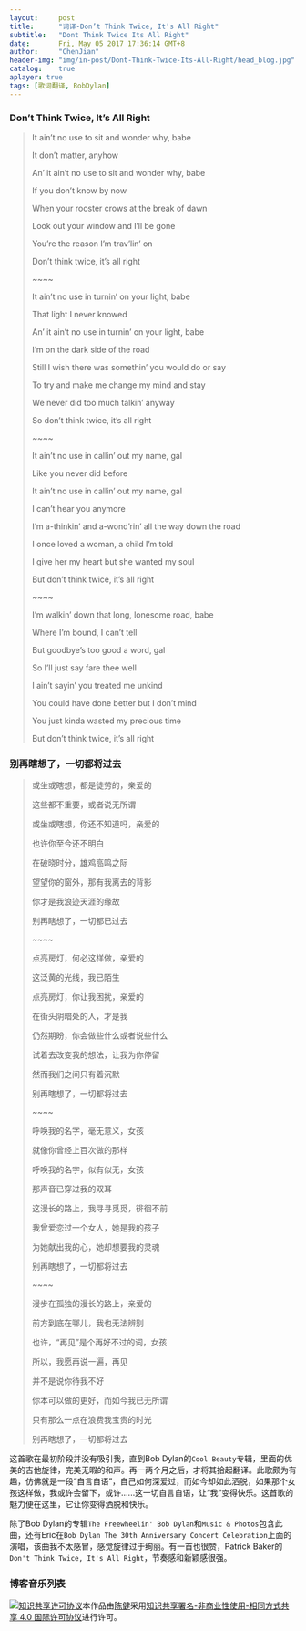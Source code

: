 ```yaml
---
layout:     post
title:      "词译-Don’t Think Twice, It’s All Right"
subtitle:   "Dont Think Twice Its All Right"
date:       Fri, May 05 2017 17:36:14 GMT+8
author:     "ChenJian"
header-img: "img/in-post/Dont-Think-Twice-Its-All-Right/head_blog.jpg"
catalog:    true
aplayer: true
tags: [歌词翻译, BobDylan]
---
```


<div 
    class="aplayer"
    data-id="435015261"
    data-server="netease"
    data-type="song"
    data-autoplay="true"
    data-fixed="true">
</div>


### Don’t Think Twice, It’s All Right

> It ain’t no use to sit and wonder why, babe
>
> It don’t matter, anyhow
>
> An’ it ain’t no use to sit and wonder why, babe
>
> If you don’t know by now
>
> When your rooster crows at the break of dawn
>
> Look out your window and I’ll be gone
>
> You’re the reason I’m trav’lin’ on
>
> Don’t think twice, it’s all right
>
> \~~~~
>
> It ain’t no use in turnin’ on your light, babe
>
> That light I never knowed
>
> An’ it ain’t no use in turnin’ on your light, babe
>
> I’m on the dark side of the road
>
> Still I wish there was somethin’ you would do or say
>
> To try and make me change my mind and stay
>
> We never did too much talkin’ anyway
>
> So don’t think twice, it’s all right
>
> \~~~~
>
> It ain’t no use in callin’ out my name, gal
>
> Like you never did before
>
> It ain’t no use in callin’ out my name, gal
>
> I can’t hear you anymore
>
> I’m a-thinkin’ and a-wond’rin’ all the way down the road
>
> I once loved a woman, a child I’m told
>
> I give her my heart but she wanted my soul
>
> But don’t think twice, it’s all right
>
> \~~~~
>
> I’m walkin’ down that long, lonesome road, babe
>
> Where I’m bound, I can’t tell
>
> But goodbye’s too good a word, gal
>
> So I’ll just say fare thee well
>
> I ain’t sayin’ you treated me unkind
>
> You could have done better but I don’t mind
>
> You just kinda wasted my precious time
>
> But don’t think twice, it’s all right


### 别再瞎想了，一切都将过去

> 或坐或瞎想，都是徒劳的，亲爱的
>
> 这些都不重要，或者说无所谓
>
> 或坐或瞎想，你还不知道吗，亲爱的
>
> 也许你至今还不明白
>
> 在破晓时分，雄鸡高鸣之际
>
> 望望你的窗外，那有我离去的背影
>
> 你才是我浪迹天涯的缘故
>
> 别再瞎想了，一切都已过去
>
> \~~~~
>
> 点亮房灯，何必这样做，亲爱的
>
> 这泛黄的光线，我已陌生
>
> 点亮房灯，你让我困扰，亲爱的
>
> 在街头阴暗处的人，才是我
>
> 仍然期盼，你会做些什么或者说些什么
>
> 试着去改变我的想法，让我为你停留
>
> 然而我们之间只有着沉默
>
> 别再瞎想了，一切都将过去
>
> \~~~~
>
> 呼唤我的名字，毫无意义，女孩
>
> 就像你曾经上百次做的那样
>
> 呼唤我的名字，似有似无，女孩
>
> 那声音已穿过我的双耳
>
> 这漫长的路上，我寻寻觅觅，徘徊不前
>
> 我曾爱恋过一个女人，她是我的孩子
>
> 为她献出我的心，她却想要我的灵魂
>
> 别再瞎想了，一切都将过去
>
> \~~~~
> 
> 漫步在孤独的漫长的路上，亲爱的
> 
> 前方到底在哪儿，我也无法辨别
> 
> 也许，“再见”是个再好不过的词，女孩
> 
> 所以，我愿再说一遍，再见
> 
> 并不是说你待我不好
> 
> 你本可以做的更好，而如今我已无所谓
> 
> 只有那么一点在浪费我宝贵的时光
> 
> 别再瞎想了，一切都将过去

这首歌在最初阶段并没有吸引我，直到Bob Dylan的`Cool Beauty`专辑，里面的优美的吉他旋律，完美无暇的和声。再一两个月之后，才将其拾起翻译。此歌颇为有趣，仿佛就是一段“自言自语”，自己如何深爱过，而如今却如此洒脱，如果那个女孩这样做，我或许会留下，或许......这一切自言自语，让“我”变得快乐。这首歌的魅力便在这里，它让你变得洒脱和快乐。

除了Bob Dylan的专辑`The Freewheelin' Bob Dylan`和`Music & Photos`包含此曲，还有Eric在`Bob Dylan The 30th Anniversary Concert Celebration`上面的演唱，该曲我不太感冒，感觉旋律过于绚丽。有一首也很赞，Patrick Baker的`Don't Think Twice, It's All Right`，节奏感和新颖感很强。

### 博客音乐列表

<div
    class="aplayer"
    data-id="2258267343"
    data-server="netease"
    data-type="playlist">
</div>

<a rel="license" href="http://creativecommons.org/licenses/by-nc-sa/4.0/"><img alt="知识共享许可协议" style="border-width:0" src="https://i.creativecommons.org/l/by-nc-sa/4.0/88x31.png" /></a>本作品由<a xmlns:cc="http://creativecommons.org/ns#" href="https://o-my-chenjian.com/2017/05/05/Dont-Think-Twice-Its-All-Right/" property="cc:attributionName" rel="cc:attributionURL">陈健</a>采用<a rel="license" href="http://creativecommons.org/licenses/by-nc-sa/4.0/">知识共享署名-非商业性使用-相同方式共享 4.0 国际许可协议</a>进行许可。